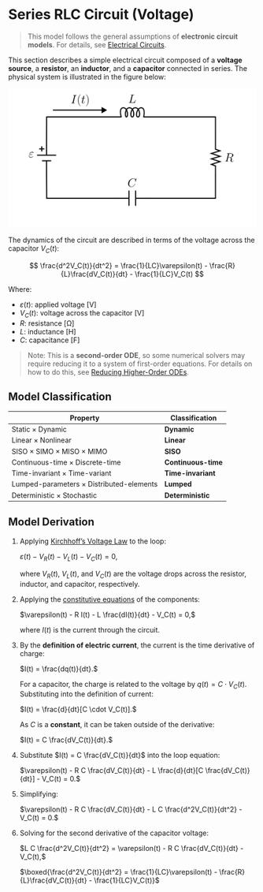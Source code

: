 # Series RLC Circuit (Voltage)

> This model follows the general assumptions of **electronic circuit models**.
> For details, see [Electrical Circuits](/models/circuits/README.md).

This section describes a simple electrical circuit composed of a **voltage source**, a **resistor**, an **inductor**, and a **capacitor** connected in series.
The physical system is illustrated in the figure below:

<img src="diagram.svg" alt="Series RLC Circuit Diagram"/>

The dynamics of the circuit are described in terms of the voltage across the capacitor $V_C(t)$:

$$
\frac{d^2V_C(t)}{dt^2} = \frac{1}{LC}\varepsilon(t) - \frac{R}{L}\frac{dV_C(t)}{dt} - \frac{1}{LC}V_C(t)
$$

Where:

- $\varepsilon(t)$: applied voltage [V]
- $V_C(t)$: voltage across the capacitor [V]
- $R$: resistance [Ω]
- $L$: inductance [H]
- $C$: capacitance [F]

> Note: This is a **second-order ODE**, so some numerical solvers may require reducing it to a system of first-order equations.
> For details on how to do this, see [Reducing Higher-Order ODEs](/docs/ode-reduction.md).

## Model Classification

| Property                                 | Classification      |
| ---------------------------------------- | ------------------- |
| Static × Dynamic                         | **Dynamic**         |
| Linear × Nonlinear                       | **Linear**          |
| SISO × SIMO × MISO × MIMO                | **SISO**            |
| Continuous-time × Discrete-time          | **Continuous-time** |
| Time-invariant × Time-variant            | **Time-invariant**  |
| Lumped-parameters × Distributed-elements | **Lumped**          |
| Deterministic × Stochastic               | **Deterministic**   |

## Model Derivation

1. Applying [Kirchhoff’s Voltage Law](/docs/kirchhoff-laws.md) to the loop:

   $`\varepsilon(t) - V_R(t) - V_L(t) - V_C(t) = 0,`$

   where $V_R(t)$, $V_L(t)$, and $V_C(t)$ are the voltage drops across the resistor, inductor, and capacitor, respectively.

2. Applying the [constitutive equations](/docs/electronic-components.md) of the components:

   $`\varepsilon(t) - R I(t) - L \frac{dI(t)}{dt} - V_C(t) = 0,`$

   where $I(t)$ is the current through the circuit.

3. By the **definition of electric current**, the current is the time derivative of charge:

   $`I(t) = \frac{dq(t)}{dt}.`$

   For a capacitor, the charge is related to the voltage by $q(t) = C \cdot V_C(t)$. Substituting into the definition of current:

   $`I(t) = \frac{d}{dt}[C \cdot V_C(t)].`$

   As $C$ is a **constant**, it can be taken outside of the derivative:

   $`I(t) = C \frac{dV_C(t)}{dt}.`$

4. Substitute $I(t) = C \frac{dV_C(t)}{dt}$ into the loop equation:

   $`\varepsilon(t) - R C \frac{dV_C(t)}{dt} - L \frac{d}{dt}[C \frac{dV_C(t)}{dt}] - V_C(t) = 0.`$

5. Simplifying:

   $`\varepsilon(t) - R C \frac{dV_C(t)}{dt} - L C \frac{d^2V_C(t)}{dt^2} - V_C(t) = 0.`$

6. Solving for the second derivative of the capacitor voltage:

   $`L C \frac{d^2V_C(t)}{dt^2} = \varepsilon(t) - R C \frac{dV_C(t)}{dt} - V_C(t),`$

   $`\boxed{\frac{d^2V_C(t)}{dt^2} = \frac{1}{LC}\varepsilon(t) - \frac{R}{L}\frac{dV_C(t)}{dt} - \frac{1}{LC}V_C(t)}`$
